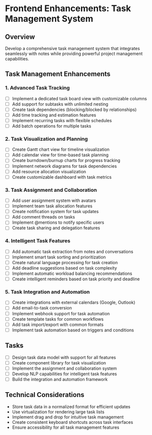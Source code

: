 # Frontend Enhancements: Task Management System

## Overview

Develop a comprehensive task management system that integrates seamlessly with notes while providing powerful project management capabilities.

## Task Management Enhancements

### 1. Advanced Task Tracking

- [ ] Implement a dedicated task board view with customizable columns
- [ ] Add support for subtasks with unlimited nesting
- [ ] Create task dependencies (blocking/blocked by relationships)
- [ ] Add time tracking and estimation features
- [ ] Implement recurring tasks with flexible schedules
- [ ] Add batch operations for multiple tasks

### 2. Task Visualization and Planning

- [ ] Create Gantt chart view for timeline visualization
- [ ] Add calendar view for time-based task planning
- [ ] Create burndown/burnup charts for progress tracking
- [ ] Implement network diagrams for task dependencies
- [ ] Add resource allocation visualization
- [ ] Create customizable dashboard with task metrics

### 3. Task Assignment and Collaboration

- [ ] Add user assignment system with avatars
- [ ] Implement team task allocation features
- [ ] Create notification system for task updates
- [ ] Add comment threads on tasks
- [ ] Implement @mentions to notify specific users
- [ ] Create task sharing and delegation features

### 4. Intelligent Task Features

- [ ] Add automatic task extraction from notes and conversations
- [ ] Implement smart task sorting and prioritization
- [ ] Create natural language processing for task creation
- [ ] Add deadline suggestions based on task complexity
- [ ] Implement automatic workload balancing recommendations
- [ ] Create intelligent reminders based on task priority and deadline

### 5. Task Integration and Automation

- [ ] Create integrations with external calendars (Google, Outlook)
- [ ] Add email-to-task conversion
- [ ] Implement webhook support for task automation
- [ ] Create template tasks for common workflows
- [ ] Add task import/export with common formats
- [ ] Implement task automation based on triggers and conditions

## Tasks

- [ ] Design task data model with support for all features
- [ ] Create component library for task visualization
- [ ] Implement the assignment and collaboration system
- [ ] Develop NLP capabilities for intelligent task features
- [ ] Build the integration and automation framework

## Technical Considerations

- Store task data in a normalized format for efficient updates
- Use virtualization for rendering large task lists
- Implement drag and drop for intuitive task management
- Create consistent keyboard shortcuts across task interfaces
- Ensure accessibility for all task management features 
